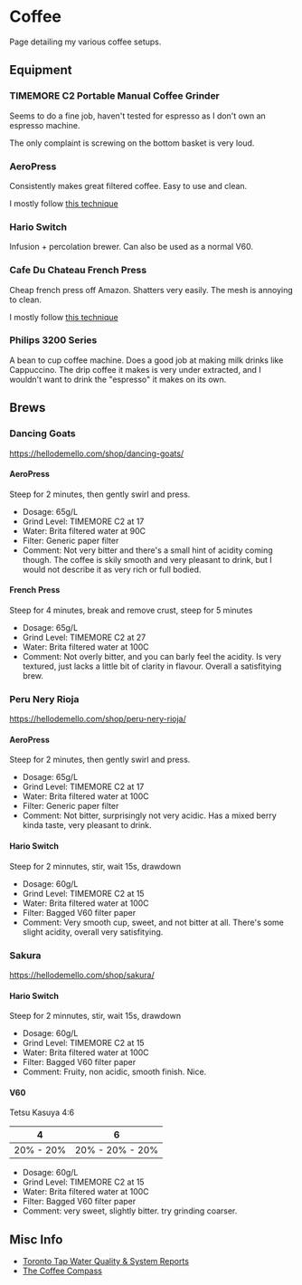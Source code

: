 # Coffee

Page detailing my various coffee setups.

## Equipment

### TIMEMORE C2 Portable Manual Coffee Grinder

Seems to do a fine job, haven't tested for espresso as I don't own an espresso machine.

The only complaint is screwing on the bottom basket is very loud.

### AeroPress

Consistently makes great filtered coffee. Easy to use and clean.

I mostly follow [this technique](https://www.youtube.com/watch?v=j6VlT_jUVPc)

### Hario Switch

Infusion + percolation brewer. Can also be used as a normal V60.

### Cafe Du Chateau French Press

Cheap french press off Amazon.
Shatters very easily. The mesh is annoying to clean.

I mostly follow [this technique](https://www.youtube.com/watch?v=st571DYYTR8)

### Philips 3200 Series

A bean to cup coffee machine. Does a good job at making milk drinks like Cappuccino.
The drip coffee it makes is very under extracted, and I wouldn't want to drink the "espresso" it makes on its own.

## Brews

### Dancing Goats

<https://hellodemello.com/shop/dancing-goats/>

#### AeroPress

Steep for 2 minutes, then gently swirl and press.

- Dosage: 65g/L
- Grind Level: TIMEMORE C2 at 17
- Water: Brita filtered water at 90C
- Filter: Generic paper filter
- Comment: Not very bitter and there's a small hint of acidity coming though. The coffee is skily smooth and very pleasant to drink, but I would not describe it as very rich or full bodied.

#### French Press

Steep for 4 minutes, break and remove crust, steep for 5 minutes

- Dosage: 65g/L
- Grind Level: TIMEMORE C2 at 27
- Water: Brita filtered water at 100C
- Comment: Not overly bitter, and you can barly feel the acidity. Is very textured, just lacks a little bit of clarity in flavour. Overall a satisfitying brew.

### Peru Nery Rioja

<https://hellodemello.com/shop/peru-nery-rioja/>

#### AeroPress

Steep for 2 minutes, then gently swirl and press.

- Dosage: 65g/L
- Grind Level: TIMEMORE C2 at 17
- Water: Brita filtered water at 100C
- Filter: Generic paper filter
- Comment: Not bitter, surprisingly not very acidic. Has a mixed berry kinda taste, very pleasant to drink.

#### Hario Switch

Steep for 2 minnutes, stir, wait 15s, drawdown

- Dosage: 60g/L
- Grind Level: TIMEMORE C2 at 15
- Water: Brita filtered water at 100C
- Filter: Bagged V60 filter paper
- Comment: Very smooth cup, sweet, and not bitter at all. There's some slight acidity, overall very satisfitying.

### Sakura

<https://hellodemello.com/shop/sakura/>

#### Hario Switch

Steep for 2 minnutes, stir, wait 15s, drawdown

- Dosage: 60g/L
- Grind Level: TIMEMORE C2 at 15
- Water: Brita filtered water at 100C
- Filter: Bagged V60 filter paper
- Comment: Fruity, non acidic, smooth finish. Nice.

#### V60

Tetsu Kasuya 4:6

| 4         | 6               |
| --------- | --------------- |
| 20% - 20% | 20% - 20% - 20% |

- Dosage: 60g/L
- Grind Level: TIMEMORE C2 at 15
- Water: Brita filtered water at 100C
- Filter: Bagged V60 filter paper
- Comment: very sweet, slightly bitter. try grinding coarser.

## Misc Info

- [Toronto Tap Water Quality & System Reports](https://www.toronto.ca/services-payments/water-environment/tap-water-in-toronto/tap-water-quality-system-reports/)
- [The Coffee Compass](https://www.baristahustle.com/app-archive-main/the-coffee-compass/)
